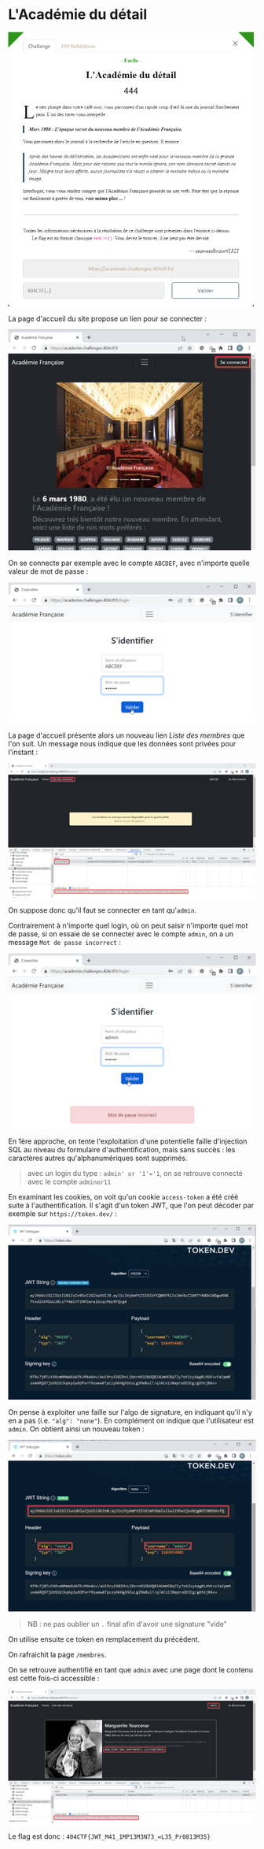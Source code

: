 # L'Académie du détail

<img alt="énoncé du challenge" src="enonce.png" width=500>

La page d'accueil du site propose un lien pour se connecter :

![page accueil](page-accueil.png)

On se connecte par exemple avec le compte `ABCDEF`, avec n'importe quelle valeur de mot de passe :

![formulaire connexion](page-identification.png)

La page d'accueil présente alors un nouveau lien *Liste des membres* que l'on suit. Un message nous indique que les données sont privées pour l'instant :

![page membres non accessible](page-membres-sans-access.png)

On suppose donc qu'il faut se connecter en tant qu'`admin`.

Contrairement à n'importe quel login, où on peut saisir n'importe quel mot de passe, si on essaie de se connecter avec le compte `admin`, on a un message `Mot de passe incorrect` :

![formulaire connexion admin](page-identification-admin.png)

En 1ère approche, on tente l'exploitation d'une potentielle faille d'injection SQL au niveau du formulaire d'authentification, mais sans succès : les caractères autres qu'alphanumériques sont supprimés.

> avec un login du type : `admin' or '1'='1`, on se retrouve connecté avec le compte `adminor11`

En examinant les cookies, on voit qu'un cookie `access-token` a été créé suite à l'authentification.
Il s'agit d'un token JWT, que l'on peut décoder par exemple sur `https://token.dev/` :

![token jwt login abcdef](token-jwt-abcdef.png)

On pense à exploiter une faille sur l'algo de signature, en indiquant qu'il n'y en a pas (i.e. `"alg": "none"`).
En complément on indique que l'utilisateur est `admin`.
On obtient ainsi un nouveau token :

![token jwt login admin](token-jwt-admin.png)

> NB : ne pas oublier un `.` final afin d'avoir une signature "vide"

On utilise ensuite ce token en remplacement du précédent.

On rafraichit la page `/membres`.

On se retrouve authentifié en tant que `admin` avec une page dont le contenu est cette fois-ci accessible :

![page membres accessible](page-membres-avec-access.png)

Le flag est donc :  `404CTF{JWT_M41_1MP13M3N73_=L35_Pr0813M35}`
